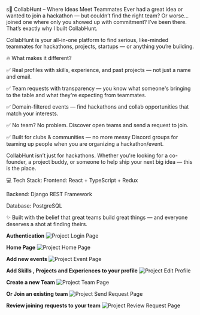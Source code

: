 s🌟 CollabHunt – Where Ideas Meet Teammates
Ever had a great idea or wanted to join a hackathon — but couldn’t find the right team? Or worse… joined one where only you showed up with commitment?
I’ve been there. That’s exactly why I built CollabHunt.

CollabHunt is your all-in-one platform to find serious, like-minded teammates for hackathons, projects, startups — or anything you’re building.

🔥 What makes it different?

✅ Real profiles with skills, experience, and past projects — not just a name and email.

✅ Team requests with transparency — you know what someone's bringing to the table and what they're expecting from teammates.

✅ Domain-filtered events — find hackathons and collab opportunities that match your interests.

✅ No team? No problem. Discover open teams and send a request to join.

✅ Built for clubs & communities — no more messy Discord groups for teaming up people when you are organizing a hackathon/event.

CollabHunt isn’t just for hackathons. Whether you're looking for a co-founder, a project buddy, or someone to help ship your next big idea — this is the place.

💻 Tech Stack:
Frontend: React + TypeScript + Redux

Backend: Django REST Framework

Database: PostgreSQL

✨ Built with the belief that great teams build great things — and everyone deserves a shot at finding theirs.

**Authentication**
![Project Login Page](https://github.com/user-attachments/assets/8d83185c-f8dd-4d3a-aaac-c08d0f858e4a)

**Home Page**
![Project Home Page](https://github.com/user-attachments/assets/0a3444b3-958d-4cd4-ad9e-880749c64143)

**Add new events**
![Project Event Page](https://github.com/user-attachments/assets/8970adeb-424e-4353-9348-b7ab0d8afcbb)

**Add Skills , Projects and Experiences to your profile**
![Project Edit Profile](https://github.com/user-attachments/assets/8ee4bfcc-2557-418f-a2b2-2a9ac9a96311)

**Create a new Team**
![Project Team Page](https://github.com/user-attachments/assets/3b5a38d6-84db-44b8-b287-dad1d88fffcb)

**Or Join an existing team**
![Project Send Request Page](https://github.com/user-attachments/assets/4564ae5f-f739-4573-b764-104ad7c90cc8)

**Review joining requests to your team**
![Project Review Request Page](https://github.com/user-attachments/assets/5a586024-1e2a-4ffd-bb91-9edc250ec22f)






